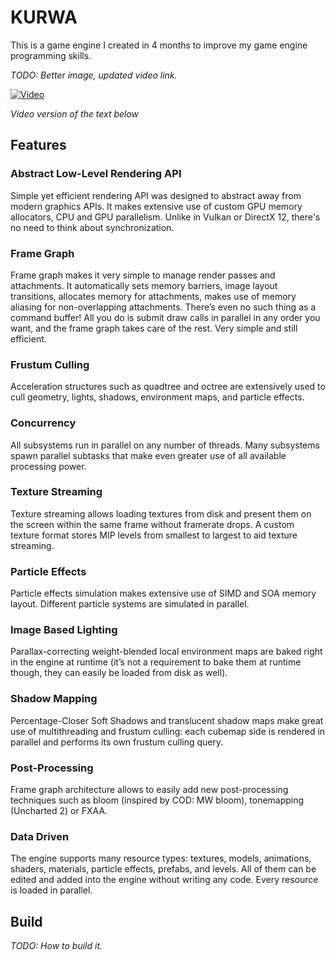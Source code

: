 # KURWA

This is a game engine I created in 4 months to improve my game engine programming skills.

_TODO: Better image, updated video link._

[![Video](https://img.youtube.com/vi/OT9EamhAOPA/0.jpg)](https://www.youtube.com/watch?v=OT9EamhAOPA)

_Video version of the text below_

## Features

### Abstract Low-Level Rendering API
Simple yet efficient rendering API was designed to abstract away from modern graphics APIs. It makes extensive use of custom GPU memory allocators, CPU and GPU parallelism. Unlike in Vulkan or DirectX 12, there's no need to think about synchronization.

### Frame Graph
Frame graph makes it very simple to manage render passes and attachments. It automatically sets memory barriers, image layout transitions, allocates memory for attachments, makes use of memory aliasing for non-overlapping attachments. There’s even no such thing as a command buffer! All you do is submit draw calls in parallel in any order you want, and the frame graph takes care of the rest. Very simple and still efficient.

### Frustum Culling
Acceleration structures such as quadtree and octree are extensively used to cull geometry, lights, shadows, environment maps, and particle effects.

### Concurrency
All subsystems run in parallel on any number of threads. Many subsystems spawn parallel subtasks that make even greater use of all available processing power.

### Texture Streaming
Texture streaming allows loading textures from disk and present them on the screen within the same frame without framerate drops. A custom texture format stores MIP levels from smallest to largest to aid texture streaming.

### Particle Effects
Particle effects simulation makes extensive use of SIMD and SOA memory layout. Different particle systems are simulated in parallel.

### Image Based Lighting
Parallax-correcting weight-blended local environment maps are baked right in the engine at runtime (it’s not a requirement to bake them at runtime though, they can easily be loaded from disk as well).

### Shadow Mapping
Percentage-Closer Soft Shadows and translucent shadow maps make great use of multithreading and frustum culling: each cubemap side is rendered in parallel and performs its own frustum culling query.

### Post-Processing
Frame graph architecture allows to easily add new post-processing techniques such as bloom (inspired by COD: MW bloom), tonemapping (Uncharted 2) or FXAA.

### Data Driven
The engine supports many resource types: textures, models, animations, shaders, materials, particle effects, prefabs, and levels. All of them can be edited and added into the engine without writing any code. Every resource is loaded in parallel.

## Build

_TODO: How to build it._
